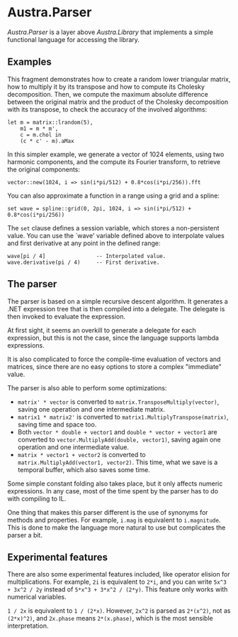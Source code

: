 # Austra.Parser
*Austra.Parser* is a layer above *Austra.Library* that implements a simple functional language for accessing the library.

## Examples

This fragment demonstrates how to create a random lower triangular matrix, how to multiply it by its transpose and how to compute its Cholesky decomposition. Then, we compute the maximum absolute difference between the original matrix and the product of the Cholesky decomposition with its transpose, to check the accuracy of the involved algorithms:
```
let m = matrix::lrandom(5),
    m1 = m * m',
    c = m.chol in
    (c * c' - m).aMax
```

In this simpler example, we generate a vector of 1024 elements, using two harmonic components, and the compute its Fourier transform, to retrieve the original components:

```
vector::new(1024, i => sin(i*pi/512) + 0.8*cos(i*pi/256)).fft
```

You can also approximate a function in a range using a grid and a spline:

```set wave = spline::grid(0, 2pi, 1024, i => sin(i*pi/512) + 0.8*cos(i*pi/256))```

The `set` clause defines a session variable, which stores a non-persistent value. You can use the `wave' variable defined above to interpolate values and first derivative at any point in the defined range:

```
wave[pi / 4]                -- Interpolated value.
wave.derivative(pi / 4)     -- First derivative.
```

## The parser
The parser is based on a simple recursive descent algorithm. It generates a .NET expression tree that is then compiled into a delegate. The delegate is then invoked to evaluate the expression.

At first sight, it seems an overkill to generate a delegate for each expression, but this is not the case, since the language supports lambda expressions.

It is also complicated to force the compile-time evaluation of vectors and matrices, since there are no easy options to store a complex "immediate" value.

The parser is also able to perform some optimizations:
* `matrix' * vector` is converted to `matrix.TransposeMultiply(vector)`, saving one operation and one intermediate matrix.
* `matrix1 * matrix2'` is converted to `matrix1.MultiplyTranspose(matrix)`, saving time and space too.
* Both `vector * double + vector1` and `double * vector + vector1` are converted to `vector.MultiplyAdd(double, vector1)`, saving again one operation and one intermediate value.
* `matrix * vector1 + vector2` is converted to `matrix.MultiplyAdd(vector1, vector2)`. This time, what we save is a temporal buffer, which also saves some time.

Some simple constant folding also takes place, but it only affects numeric expressions. In any case, most of the time spent by the parser has to do with compiling to IL.

One thing that makes this parser different is the use of synonyms for methods and properties. For example, `i.mag` is equivalent to `i.magnitude`. This is done to make the language more natural to use but complicates the parser a bit.

## Experimental features

There are also some experimental features included, like operator elision for multiplications. For example, `2i` is equivalent to `2*i`, and you can write `5x^3 + 3x^2 / 2y` instead of `5*x^3 + 3*x^2 / (2*y)`. This feature only works with numerical variables.

`1 / 2x` is equivalent to `1 / (2*x)`. However, `2x^2` is parsed as `2*(x^2)`, not as `(2*x)^2)`, and `2x.phase` means `2*(x.phase)`, which is the most sensible interpretation. 
